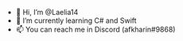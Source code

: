 - 👋 Hi, I’m @Laelia14
- 🌱 I’m currently learning C# and Swift
- 📫 You can reach me in Discord (afkharin#9868)
